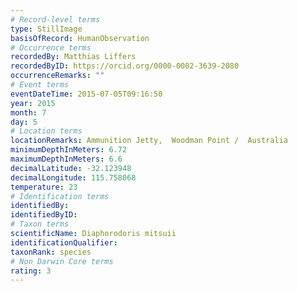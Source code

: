 ```yaml
---
# Record-level terms
type: StillImage
basisOfRecord: HumanObservation
# Occurrence terms
recordedBy: Matthias Liffers
recordedByID: https://orcid.org/0000-0002-3639-2080
occurrenceRemarks: ""
# Event terms
eventDateTime: 2015-07-05T09:16:50
year: 2015
month: 7
day: 5
# Location terms
locationRemarks: Ammunition Jetty,  Woodman Point /  Australia
minimumDepthInMeters: 6.72
maximumDepthInMeters: 6.6
decimalLatitude: -32.123948
decimalLongitude: 115.758068
temperature: 23
# Identification terms
identifiedBy: 
identifiedByID: 
# Taxon terms
scientificName: Diaphorodoris mitsuii
identificationQualifier: 
taxonRank: species
# Non Darwin Core terms
rating: 3
---
```


